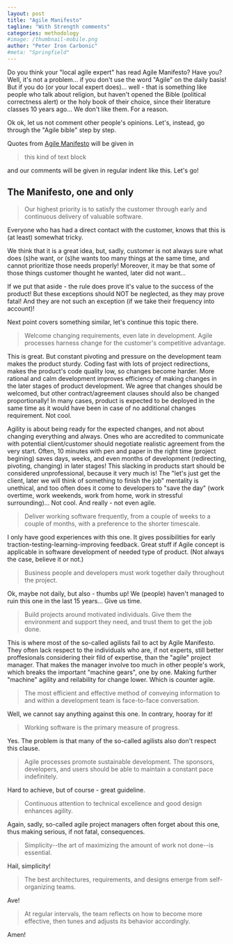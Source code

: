 ```yaml
---
layout: post
title: "Agile Manifesto"
tagline: "With Strength comments"
categories: methodology
#image: /thumbnail-mobile.png
author: "Peter Iron Carbonic"
#meta: "Springfield"
---
```


Do you think your "local agile expert" has read Agile Manifesto? Have you? Well, it's not a problem... if you don't use the word "Agile" on the daily basis! But if you do (or your local expert does)... well - that is something like people who talk about religion, but haven't opened the Bible (political correctness alert) or the holy book of their choice, since their literature classes 10 years ago... We don't like them. For a reason.

Ok ok, let us not comment other people's opinions. Let's, instead, go through the "Agile bible" step by step.

Quotes from [Agile Manifesto](http://agilemanifesto.org/principles.html) will be given in

>this kind of text block

and our comments will be given in regular indent like this. Let's go!

## The Manifesto, one and only

>Our highest priority is to satisfy the customer
>through early and continuous delivery
>of valuable software.

Everyone who has had a direct contact with the customer, knows that this is (at least) somewhat tricky.

We think that it is a great idea, but, sadly, customer is not always sure what does (s)he want, or (s)he wants too many things at the same time, and cannot prioritize those needs properly! Moreover, it may be that some of those things customer thought he wanted, later did not want...

If we put that aside - the rule does prove it's value to the success of the product! But these exceptions should NOT be neglected, as they may prove fatal! And they are not such an exception (if we take their frequency into account)!

Next point covers something similar, let's continue this topic there.

>Welcome changing requirements, even late in 
>development. Agile processes harness change for 
>the customer's competitive advantage.

This is great. But constant pivoting and pressure on the development team makes the product sturdy. Coding fast with lots of project redirections, makes the product's code quality low, so changes become harder. More rational and calm development improves efficiency of making changes in the later stages of product development. We agree that changes should be welcomed, but other contract/agreement clauses should also be changed proportionally! In many cases, product is expected to be deployed in the same time as it would have been in case of no additional changes requirement. Not cool.

Agility is about being ready for the expected changes, and not about changing everything and always. Ones who are accredited to communicate with potential client/customer should negotiate realistic agreement from the very start. Often, 10 minutes with pen and paper in the right time (project begining) saves days, weeks, and even months of development (redirecting, pivoting, changing) in later stages! This slacking in products start should be considered unprofessional, because it very much is! The "let's just get the client, later we will think of something to finish the job" mentality is unethical, and too often does it come to developers to "save the day" (work overtime, work weekends, work from home, work in stressful surrounding)... Not cool. And really - not even agile.

>Deliver working software frequently, from a 
>couple of weeks to a couple of months, with a 
>preference to the shorter timescale.

I only have good experiences with this one. It gives possibilities for early traction-testing-learning-improving feedback. Great stuff if Agile concept is applicable in software development of needed type of product. (Not always the case, believe it or not.)

>Business people and developers must work 
>together daily throughout the project.

Ok, maybe not daily, but also - thumbs up! We (people) haven't managed to ruin this one in the last 15 years... Give us time.

>Build projects around motivated individuals. 
>Give them the environment and support they need, 
>and trust them to get the job done.

This is where most of the so-called agilists fail to act by Agile Manifesto. They often lack respect to the individuals who are, if not experts, still better proffesionals considering their fild of expertise, than the "agile" project manager. That makes the manager involve too much in other people's work, which breaks the important "machine gears", one by one. Making further "machine" agility and reilability for change lower. Which is counter agile.

>The most efficient and effective method of 
>conveying information to and within a development 
>team is face-to-face conversation.

Well, we cannot say anything against this one. In contrary, hooray for it!

>Working software is the primary measure of progress.

Yes. The problem is that many of the so-called agilists also don't respect this clause.

>Agile processes promote sustainable development. 
>The sponsors, developers, and users should be able 
>to maintain a constant pace indefinitely.

Hard to achieve, but of course - great guideline.

>Continuous attention to technical excellence 
>and good design enhances agility.

Again, sadly, so-called agile project managers often forget about this one, thus making serious, if not fatal, consequences.

>Simplicity--the art of maximizing the amount 
>of work not done--is essential.

Hail, simplicity!

>The best architectures, requirements, and designs 
>emerge from self-organizing teams.

Ave!

>At regular intervals, the team reflects on how 
>to become more effective, then tunes and adjusts 
>its behavior accordingly.

Amen!
